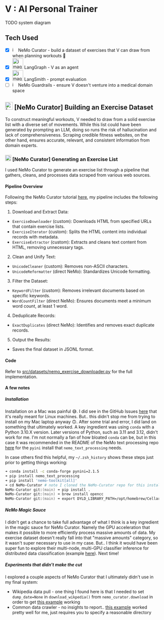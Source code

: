 # V : AI Personal Trainer

TODO system diagram

## Tech Used
- [x] <img src="https://github.com/pannaf/artemis/assets/18562964/3ec5b89a-8634-492f-8077-b636466de285" alt="image" width="15"/> NeMo Curator - build a dataset of exercises that V can draw from when planning workouts 💪
- [x] <img src="https://github.com/pannaf/artemis/assets/18562964/c579f82c-7fe8-4709-8b4c-379573843545" alt="image" width="35"/> LangGraph - V as an agent
- [x] <img src="https://github.com/pannaf/artemis/assets/18562964/c579f82c-7fe8-4709-8b4c-379573843545" alt="image" width="35"/> LangSmith - prompt evaluation
- [ ] <img src="https://github.com/pannaf/artemis/assets/18562964/3ec5b89a-8634-492f-8077-b636466de285" alt="image" width="15"/> NeMo Guardrails - ensure V doesn't venture into a medical domain space

## <img src="https://github.com/pannaf/artemis/assets/18562964/3ec5b89a-8634-492f-8077-b636466de285" alt="image" width="25"/> [NeMo Curator] Building an Exercise Dataset
To construct meaningful workouts, V needed to draw from a solid exercise list with a diverse set of movements. While this list could have been generated by prompting an LLM, doing so runs the risk of hallucination and lack of comprehensiveness. Scraping credible fitness websites, on the other hand, ensures accurate, relevant, and consistent information from domain experts.

### <img src="https://github.com/pannaf/artemis/assets/18562964/3ec5b89a-8634-492f-8077-b636466de285" alt="image" width="20"/> [NeMo Curator] Generating an Exercise List
I used NeMo Curator to generate an exercise list through a pipeline that gathers, cleans, and processes data scraped from various web sources.

#### Pipeline Overview

Following the NeMo Curator tutorial [here](https://developer.nvidia.com/blog/curating-custom-datasets-for-llm-training-with-nvidia-nemo-curator/), my pipeline includes the following steps:

1. Download and Extract Data:
- `ExerciseDownloader` (custom): Downloads HTML from specified URLs that contain exercise lists.
- `ExerciseIterator` (custom): Splits the HTML content into individual records with metadata.
- `ExerciseExtractor` (custom): Extracts and cleans text content from HTML, removing unnecessary tags.

2. Clean and Unify Text:
- `UnicodeCleaner` (custom): Removes non-ASCII characters.
- `UnicodeReformatter` (direct NeMo): Standardizes Unicode formatting.

3. Filter the Dataset:
- `KeywordFilter` (custom): Removes irrelevant documents based on specific keywords.
- `WordCountFilter` (direct NeMo): Ensures documents meet a minimum word count, at least 1 word.

4. Deduplicate Records:
- `ExactDuplicates` (direct NeMo): Identifies and removes exact duplicate records.

5. Output the Results:
- Saves the final dataset in JSONL format.

#### Code
Refer to [src/datasets/nemo_exercise_downloader.py](src/datasets/nemo_exercise_downloader.py) for the full implementation.

#### A few notes
##### Installation
Installation on a Mac was painful 😅. I did see in the GitHub Issues [here](https://github.com/NVIDIA/NeMo-Curator/issues/76#issuecomment-2135907968) that it's really meant for Linux machines. But.. this didn't stop me from trying to install on my Mac laptop anyway 🙃. After some trial and error, I did land on something that ultimately worked. A key ingredient was using `conda` with a Python 3.10.X version. Later versions of Python, such as 3.11 and 3.12, didn't work for me. I'm not normally a fan of how bloated `conda` can be, but in this case it was recommended in the README of the NeMo text processing repo [here](https://github.com/NVIDIA/NeMo-text-processing) for the `pyini` install that `nemo_text_processing` needs. 

In case others find this helpful, my `~/.zsh_history` shows these steps just prior to getting things working:
```zsh
➜ conda install -c conda-forge pynini=2.1.5
➜ pip install nemo_text_processing
➜ pip install 'nemo-toolkit[all]'
➜ cd NeMo-Curator # note I cloned the NeMo-Curator repo for this install
NeMo-Curator git:(main) ➜ pip install .
NeMo-Curator git:(main) ➜ brew install opencc
NeMo-Curator git:(main) ➜ export DYLD_LIBRARY_PATH=/opt/homebrew/Cellar/opencc/1.1.7/lib:$DYLD_LIBRARY_PATH
```
##### NeMo Magic Sauce
I didn't get a chance to take full advantage of what I think is a key ingredient in the magic sauce for NeMo Curator. Namely the GPU acceleration that makes it possible to more efficiently process massive amounts of data. My exercise dataset doesn't really fall into that "massive amounts" category, so it wasn't super necessary to use in my case. But.. I think it would have been super fun to explore their multi-node, multi-GPU classifier inference for distributed data classification (example [here](https://github.com/NVIDIA/NeMo-Curator/blob/main/docs/user-guide/DistributedDataClassification.rst)). Next time!

##### Experiments that didn't make the cut
I explored a couple aspects of NeMo Curator that I ultimately didn't use in my final system:
- Wikipedia data pull - one thing I found here is that I needed to set `dump_date=None` in `download_wikpedia()` from `nemo_curator.download` in order to get [this example](https://github.com/NVIDIA/NeMo-Curator/blob/main/examples/download_wikipedia.py) working
- Common data crawler - no insights to report.. [this example](https://github.com/NVIDIA/NeMo-Curator/blob/main/examples/download_common_crawl.py) worked pretty well for me, just requires you to specify a reasonable directory


